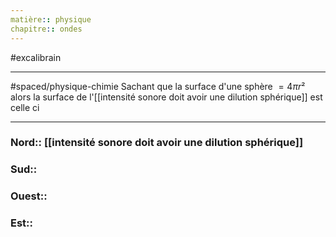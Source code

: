 ```yaml
---
matière:: physique
chapitre:: ondes
---
```

#excalibrain 
___
#spaced/physique-chimie 
Sachant que la surface d'une sphère $=4\pi r²$ alors la surface de l'[[intensité sonore doit avoir une dilution sphérique]] est celle ci

---
### Nord:: [[intensité sonore doit avoir une dilution sphérique]]
### Sud:: 
### Ouest:: 
### Est:: 